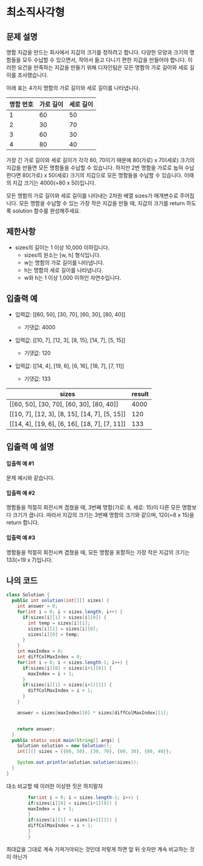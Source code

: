 # 최소직사각형

## 문제 설명

명함 지갑을 만드는 회사에서 지갑의 크기를 정하려고 합니다. 다양한 모양과 크기의 명함들을 모두 수납할 수 있으면서, 작아서 들고 다니기 편한 지갑을 만들어야 합니다. 이러한 요건을 만족하는 지갑을 만들기 위해 디자인팀은 모든 명함의 가로 길이와 세로 길이를 조사했습니다.

아래 표는 4가지 명함의 가로 길이와 세로 길이를 나타냅니다.

|명함 번호|	가로 길이|	세로 길이|
|---|---|---
|1	|60|	50|
|2	|30|	70|
|3	|60|	30|
|4	|80|	40|

가장 긴 가로 길이와 세로 길이가 각각 80, 70이기 때문에 80(가로) x 70(세로) 크기의 지갑을 만들면 모든 명함들을 수납할 수 있습니다. 하지만 2번 명함을 가로로 눕혀 수납한다면 80(가로) x 50(세로) 크기의 지갑으로 모든 명함들을 수납할 수 있습니다. 이때의 지갑 크기는 4000(=80 x 50)입니다.

모든 명함의 가로 길이와 세로 길이를 나타내는 2차원 배열 sizes가 매개변수로 주어집니다. 모든 명함을 수납할 수 있는 가장 작은 지갑을 만들 때, 지갑의 크기를 return 하도록 solution 함수를 완성해주세요.

## 제한사항

- sizes의 길이는 1 이상 10,000 이하입니다.
  - sizes의 원소는 [w, h] 형식입니다.
  - w는 명함의 가로 길이를 나타냅니다.
  - h는 명함의 세로 길이를 나타냅니다.
  - w와 h는 1 이상 1,000 이하인 자연수입니다.

## 입출력 예

- 입력값: 	[[60, 50], [30, 70], [60, 30], [80, 40]]
  - 기댓값: 4000

- 입력값: 	[[10, 7], [12, 3], [8, 15], [14, 7], [5, 15]]
  - 기댓값: 120

- 입력값: 	[[14, 4], [19, 6], [6, 16], [18, 7], [7, 11]]
  - 기댓값: 133

| sizes                                         | 	result |
|-----------------------------------------------|---------|
 | [[60, 50], [30, 70], [60, 30], [80, 40]]      | 	4000   |
 | [[10, 7], [12, 3], [8, 15], [14, 7], [5, 15]] | 	120    |
 | [[14, 4], [19, 6], [6, 16], [18, 7], [7, 11]] | 	133    |

## 입출력 예 설명

#### 입출력 예 #1
문제 예시와 같습니다.

#### 입출력 예 #2
명함들을 적절히 회전시켜 겹쳤을 때, 3번째 명함(가로: 8, 세로: 15)이 다른 모든 명함보다 크기가 큽니다. 따라서 지갑의 크기는 3번째 명함의 크기와 같으며, 120(=8 x 15)을 return 합니다.

#### 입출력 예 #3
명함들을 적절히 회전시켜 겹쳤을 때, 모든 명함을 포함하는 가장 작은 지갑의 크기는 133(=19 x 7)입니다.

## 나의 코드

```java
class Solution {
  public int solution(int[][] sizes) {
    int answer = 0;
    for(int i = 0; i < sizes.length; i++) {
      if(sizes[i][1] > sizes[i][0]) {
        int temp = sizes[i][1];
        sizes[i][1] = sizes[i][0];
        sizes[i][0] = temp;
      }
    }
    int maxIndex = 0;
    int diffColMaxIndex = 0;
    for(int i = 0; i < sizes.length-1; i++) {
      if(sizes[i][0] < sizes[i+1][0]) {
        maxIndex = i + 1;
      }
      if(sizes[i][1] < sizes[i+1][1]) {
        diffColMaxIndex = i + 1;
      }
    }

    answer = sizes[maxIndex][0] * sizes[diffColMaxIndex][1];


    return answer;
  }
  public static void main(String[] args) {
    Solution solution = new Solution();
    int[][] sizes = {{60, 50}, {30, 70}, {60, 30}, {80, 40}};

    System.out.println(solution.solution(sizes));
  }
}
``` 
대소 비교할 때 이러한 이상한 짓은 하지말자
```java
        for(int i = 0; i < sizes.length-1; i++) {
        if(sizes[i][0] < sizes[i+1][0]) {
        maxIndex = i + 1;
        }
        if(sizes[i][1] < sizes[i+1][1]) {
        diffColMaxIndex = i + 1;
        }
        }
```
최대값을 그대로 계속 가져가야되는 것인데 저렇게 하면 앞 뒤 숫자만 계속 비교하는 것이 아닌가